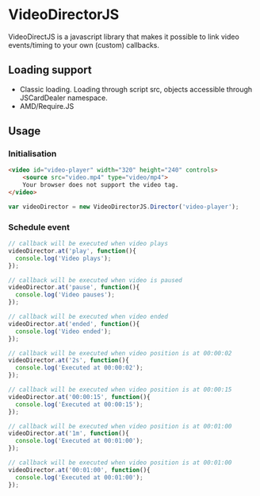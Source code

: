 # VideoDirectorJS

VideoDirectJS is a javascript library that makes it possible to link video events/timing to your own (custom) callbacks.

## Loading support

* Classic loading. Loading through script src, objects accessible through JSCardDealer namespace.
* AMD/Require.JS

## Usage

### Initialisation


```html
<video id="video-player" width="320" height="240" controls>
	<source src="video.mp4" type="video/mp4">
	Your browser does not support the video tag.
</video>
```

```javascript
var videoDirector = new VideoDirectorJS.Director('video-player');
```

### Schedule event

```javascript
// callback will be executed when video plays
videoDirector.at('play', function(){
  console.log('Video plays');
});

// callback will be executed when video is paused
videoDirector.at('pause', function(){
  console.log('Video pauses');
});

// callback will be executed when video ended
videoDirector.at('ended', function(){
  console.log('Video ended');
});

// callback will be executed when video position is at 00:00:02
videoDirector.at('2s', function(){
  console.log('Executed at 00:00:02');
});

// callback will be executed when video position is at 00:00:15
videoDirector.at('00:00:15', function(){
  console.log('Executed at 00:00:15');
});

// callback will be executed when video position is at 00:01:00
videoDirector.at('1m', function(){
  console.log('Executed at 00:01:00');
});

// callback will be executed when video position is at 00:01:00
videoDirector.at('00:01:00', function(){
  console.log('Executed at 00:01:00');
});

```
